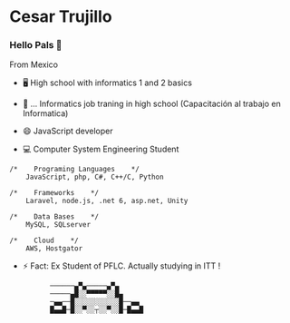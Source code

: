 # Cesar Trujillo

### Hello Pals 👋

From Mexico 

- 🖥 High school with informatics 1 and 2 basics

- 📲 ... Informatics job traning in high school (Capacitación al trabajo en Informatica)

- 😄 JavaScript developer

- 💻 Computer System Engineering Student

```
/*    Programing Languages    */
    JavaScript, php, C#, C++/C, Python
    
/*    Frameworks    */
    Laravel, node.js, .net 6, asp.net, Unity
    
/*    Data Bases    */
    MySQL, SQLserver
    
/*    Cloud    */
    AWS, Hostgator
```

- ⚡ Fact: Ex Student of PFLC. Actually studying in ITT !

```
          ──────▄▀▄─────▄▀▄
          ─────▄█░░▀▀▀▀▀░░█▄
          ─▄▄──█░░░░░░░░░░░█──▄▄
          █▄▄█─█░░▀░░┬░░▀░░█─█▄▄█
```
